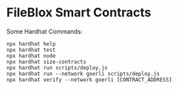 # FileBlox Smart Contracts

Some Hardhat Commands:

```shell
npx hardhat help
npx hardhat test
npx hardhat node
npx hardhat size-contracts
npx hardhat run scripts/deploy.js
npx hardhat run --network goerli scripts/deploy.js
npx hardhat verify --network goerli [CONTRACT_ADDRESS]
```
